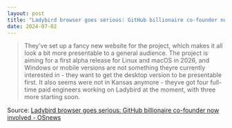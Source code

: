 ```yaml
---
layout: post
title: "Ladybird browser goes serious: GitHub billionaire co-founder now involved"
date: 2024-07-02
---
```


> They've set up a fancy new website for the project, which makes it all
look a bit more presentable to a general audience. The project is aiming
for a first alpha release for Linux and macOS in 2026, and Windows or
mobile versions are not something theyre currently interested in - they
want to get the desktop version to be presentable first. It also seems
were not in Kansas anymore - theyve got four full-time paid engineers
working on Ladybird at the moment, with three more starting soon.

Source: [Ladybird browser goes serious: GitHub billionaire co-founder now
involved  - OSnews](
https://www.osnews.com/story/140120/ladybird-browser-goes-serious-github-billionaire-co-founder-now-involved/
)

